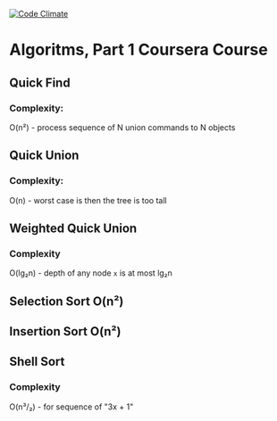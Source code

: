 [![Code Climate](https://codeclimate.com/github/ck3g/coursera_algorithms/badges/gpa.svg)](https://codeclimate.com/github/ck3g/coursera_algorithms)

# Algoritms, Part 1 Coursera Course

## Quick Find

### Complexity:

  O(n²) - process sequence of N union commands to N objects

## Quick Union

### Complexity:

  O(n) - worst case is then the tree is too tall

## Weighted Quick Union

### Complexity

  O(lg₂n) - depth of any node `x` is at most lg₂n


## Selection Sort O(n²)

## Insertion Sort O(n²)

## Shell Sort

### Complexity

O(n³/₂) - for sequence of "3x + 1"
